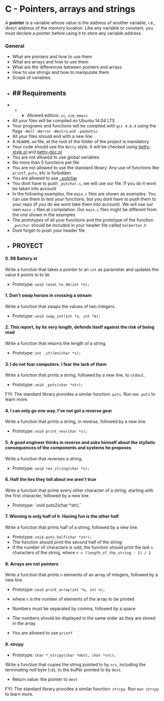 # C - Pointers, arrays and strings

A **pointer** is a variable whose value is the address of another variable, i.e., direct address of the memory location. Like any variable or constant, you must declare a pointer before using it to store any variable address.
### General

-   What are pointers and how to use them
-   What are arrays and how to use them
-   What are the differences between pointers and arrays
-   How to use strings and how to manipulate them
-   Scope of variables.
- ## ## Requirements
- -   -   Allowed editors:  `vi`,  `vim`,  `emacs`
-   All your files will be compiled on Ubuntu 14.04 LTS
-   Your programs and functions will be compiled with  `gcc 4.8.4`  using the flags  `-Wall`  `-Werror`  `-Wextra`  `and -pedantic`
-   All your files should end with a new line
-   A  `README.md`  file, at the root of the folder of the project is mandatory
-   Your code should use the  `Betty`  style. It will be checked using  [betty-style.pl](https://github.com/holbertonschool/Betty/blob/master/betty-style.pl "betty-style.pl")  and  [betty-doc.pl](https://github.com/holbertonschool/Betty/blob/master/betty-doc.pl "betty-doc.pl")
-   You are not allowed to use global variables
-   No more than 5 functions per file
-   You are not allowed to use the standard library. Any use of functions like  `printf`,  `puts`, etc is forbidden
-   You are allowed to use  [_putchar](https://github.com/holbertonschool/_putchar.c/blob/master/_putchar.c "_putchar")
-   You dont have to push  `_putchar.c`, we will use our file. If you do it wont be taken into account
-   In the following examples, the  `main.c`  files are shown as examples. You can use them to test your functions, but you dont have to push them to your repo (if you do we wont take them into account). We will use our own  `main.c`  files at compilation. Our  `main.c`  files might be different from the one shown in the examples
-   The prototypes of all your functions and the prototype of the function  `_putchar`  should be included in your header file called  `holberton.h`
-   Dont forget to push your header file
- ## PROYECT
#### 0. 98 Battery st


Write a function that takes a pointer to an  `int`  as parameter and updates the value it points to to  `98`.

-   Prototype:  `void reset_to_98(int *n);`
#### 1. Don't swap horses in crossing a stream


Write a function that swaps the values of two integers.

-   Prototype:  `void swap_int(int *a, int *b);`
#### 2. This report, by its very length, defends itself against the risk of being read


Write a function that returns the length of a string.

-   Prototype:  `int _strlen(char *s);`
 #### 3. I do not fear computers. I fear the lack of them


 Write a function that prints a string, followed by a new line, to  `stdout`.

 -   Prototype:  `void _puts(char *str);`

 FYI: The standard library provides a similar function:  `puts`. Run  `man puts`  to learn more.
 #### 4. I can only go one way. I've not got a reverse gear


 Write a function that prints a string, in reverse, followed by a new line.

 -   Prototype:  `void print_rev(char *s);`
 #### 5. A good engineer thinks in reverse and asks himself about the stylistic consequences of the components and systems he proposes


 Write a function that reverses a string.

 -   Prototype:  `void rev_string(char *s);`
 #### 6. Half the lies they tell about me aren't true


 Write a function that prints every other character of a string, starting with the first character, followed by a new line.

 -   Prototype:  `void puts2(char *str);``
 #### 7. Winning is only half of it. Having fun is the other half


 Write a function that prints half of a string, followed by a new line.

 -   Prototype:  `void puts_half(char *str);`
 -   The function should print the second half of the string
 -   If the number of characters is odd, the function should print the last  `n`  characters of the string, where  `n = (length_of_the_string - 1) / 2`
 #### 8. Arrays are not pointers
 Write a function that prints  `n`  elements of an array of integers, followed by a new line.

 -   Prototype:  `void print_array(int *a, int n);`

 -   where  `n`  is the number of elements of the array to be printed
 -   Numbers must be separated by comma, followed by a space
 -   The numbers should be displayed in the same order as they are stored in the array
 -   You are allowed to use  `printf`
 #### 9. strcpy


 -   Prototype:  `char *_strcpy(char *dest, char *src);`

 Write a function that copies the string pointed to by  `src`, including the terminating null byte (`\0`), to the buffer pointed to by  `dest`.

 -   Return value: the pointer to  `dest`

 FYI: The standard library provides a similar function:  `strcpy`. Run  `man strcpy`  to learn more.
